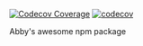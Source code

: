 [![Codecov Coverage](https://img.shields.io/codecov/c/github/dlrandy/npm-package/branch/main.svg?style=flat-square)](https://codecov.io/gh/dlrandy/npm-package/)
[![codecov](https://codecov.io/gh/dlrandy/npm-package/branch/main/graph/badge.svg?token=S4TW13J6YQ)](npm-package)

Abby's awesome npm package
